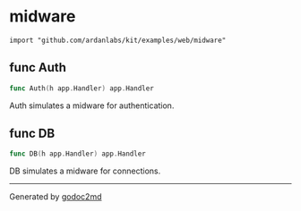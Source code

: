 
# midware
    import "github.com/ardanlabs/kit/examples/web/midware"






## func Auth
``` go
func Auth(h app.Handler) app.Handler
```
Auth simulates a midware for authentication.


## func DB
``` go
func DB(h app.Handler) app.Handler
```
DB simulates a midware for connections.









- - -
Generated by [godoc2md](http://godoc.org/github.com/davecheney/godoc2md)